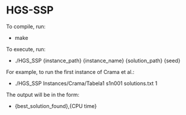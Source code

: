 # HGS-SSP

To compile, run:

* make

To execute, run:

* ./HGS_SSP {instance_path} {instance_name} {solution_path} {seed}

For example, to run the first instance of Crama et al.:

* ./HGS_SSP Instances/Crama/Tabela1 s1n001 solutions.txt 1

The output will be in the form:

* {best_solution_found},{CPU time}
